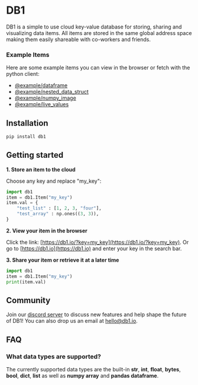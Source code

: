 # DB1

DB1 is a simple to use cloud key-value database for storing, sharing and visualizing data items. All items are stored in the same global address space making them easily shareable with co-workers  and friends.

### Example Items

Here are some example items you can view in the browser or fetch with the python client:

- [@example/dataframe](https://db1.io/?key=@example/dataframe)
- [@example/nested_data_struct](https://db1.io/?key=@example/nested_data_struct)
- [@example/numpy_image](https://db1.io/?key=@example/numpy_image)
- [@example/live_values](https://db1.io/?key=@example/live_values)


## Installation

~~~bash
pip install db1
~~~


## Getting started

**1. Store an item to the cloud**

Choose any key and replace "my_key":

~~~python
import db1 
item = db1.Item("my_key")  
item.val = {
    "test_list" : [1, 2, 3, "four"],
    "test_array" : np.ones((3, 3)),
}
~~~


**2. View your item in the browser**

Click the link: [https://db1.io/?key=my_key](https://db1.io/?key=my_key). Or go to [https://db1.io](https://db1.io) and enter your key in the search bar.


**3. Share your item or retrieve it at a later time**
~~~python
import db1 
item = db1.Item("my_key")  
print(item.val)
~~~


## Community

Join our [discord server](https://discord.gg/xRrYZhCbx4) to discuss new features and help shape the future of DB1! You can also drop us an email at [hello@db1.io](mailto:hello@db1.io).



## FAQ

### What data types are supported?
The currently supported data types are the built-in **str**, **int**, **float**, **bytes**, **bool**, **dict**, **list** as well as **numpy array** and **pandas dataframe**.
